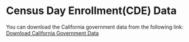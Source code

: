 # Census Day Enrollment(CDE) Data

You can download the California government data from the following link:
[Download California Government Data](https://www.cde.ca.gov/ds/ad/filesenrcensus.asp)

